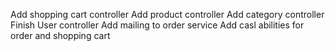 Add shopping cart controller
Add product controller
Add category controller
Finish User controller
Add mailing to order service
Add casl abilities for order and shopping cart